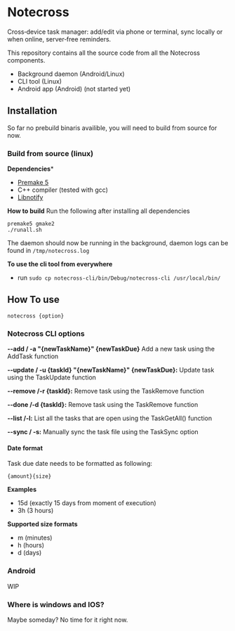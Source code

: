 # Notecross
Cross‑device task manager: add/edit via phone or terminal, sync locally or when online, server‑free reminders.

This repository contains all the source code from all the Notecross components.
* Background daemon (Android/Linux)
* CLI tool (Linux)
* Android app (Android) (not started yet)

## Installation
So far no prebuild binaris availible, you will need to build from source for now.

### Build from source (linux)
**Dependencies***
* [Premake 5](https://premake.github.io/)
* C++ compiler (tested with gcc)
* [Libnotify](https://www.linuxfromscratch.org/blfs/view/svn/x/libnotify.html)

**How to build**
Run the following after installing all dependencies
```
premake5 gmake2
./runall.sh
```
The daemon should now be running in the background, daemon logs can be found in `/tmp/notecross.log`

**To use the cli tool from everywhere**
* run `sudo cp notecross-cli/bin/Debug/notecross-cli /usr/local/bin/`

## How To use
`notecross {option}`
### Notecross CLI options
**--add / -a "{newTaskName}" {newTaskDue}**
	Add a new task using the AddTask function

**--update / -u {taskId} "{newTaskName}" {newTaskDue}:**
	Update task using the TaskUpdate function

**--remove /-r {taskId}:**
	Remove task using the TaskRemove function

**--done /-d {taskId}:**
	Remove task using the TaskRemove function

**--list /-l:**
	List all the tasks that are open using the TaskGetAll() function

**--sync / -s:**
	Manually sync the task file using the TaskSync option

#### Date format
Task due date needs to be formatted as following:

`{amount}{size}`

**Examples**
* 15d (exactly 15 days from moment of execution)
* 3h (3 hours)

**Supported size formats**
* m (minutes)
* h (hours)
* d (days)


### Android
WIP

### Where is windows and IOS?
Maybe someday? No time for it right now.
